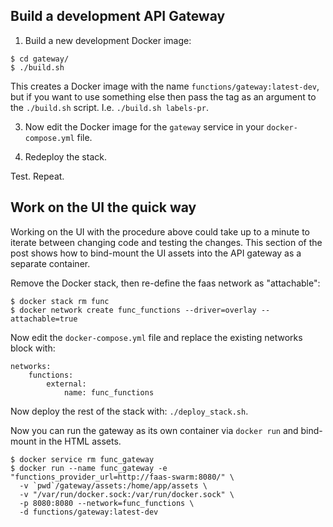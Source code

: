 ## Build a development API Gateway

1. Build a new development Docker image:

```
$ cd gateway/
$ ./build.sh
```

This creates a Docker image with the name `functions/gateway:latest-dev`, but if you want to use something else then pass the tag as an argument to the `./build.sh` script. I.e. `./build.sh labels-pr`.

3. Now edit the Docker image for the `gateway` service in your `docker-compose.yml` file.

4. Redeploy the stack.

Test. Repeat.

## Work on the UI the quick way

Working on the UI with the procedure above could take up to a minute to iterate between changing code and testing the changes. This section of the post shows how to bind-mount the UI assets into the API gateway as a separate container.

Remove the Docker stack, then re-define the faas network as "attachable":

```
$ docker stack rm func
$ docker network create func_functions --driver=overlay --attachable=true
```

Now edit the `docker-compose.yml` file and replace the existing networks block with:

```
networks:
    functions:
        external:
            name: func_functions
```

Now deploy the rest of the stack with: `./deploy_stack.sh`.

Now you can run the gateway as its own container via `docker run` and bind-mount in the HTML assets.

```
$ docker service rm func_gateway
$ docker run --name func_gateway -e "functions_provider_url=http://faas-swarm:8080/" \
  -v `pwd`/gateway/assets:/home/app/assets \
  -v "/var/run/docker.sock:/var/run/docker.sock" \
  -p 8080:8080 --network=func_functions \
  -d functions/gateway:latest-dev
```
